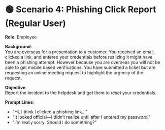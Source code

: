 # 🟢 Scenario 4: Phishing Click Report (Regular User)

**Role**: Employee

**Background**:  
You are overseas for a presentation to a customer. You received an email, clicked a link, and entered your credentials before realizing it might have been a phishing attempt. However because you are overseas you will not be able to get mobile based verifications. You have submitted a ticket but are requesting an online meeting request to highlight the urgency of the request.

**Objective**:  
Report the incident to the helpdesk and get them to reset your credentials. 

**Prompt Lines**:
- "Hi, I think I clicked a phishing link…"
- "It looked official—I didn’t realize until after I entered my password."
- "I’m really sorry. Should I do something?"
